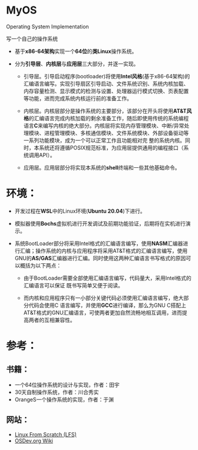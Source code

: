 # MyOS
Operating System Implementation

写一个自己的操作系统

- 基于**x86-64架构**实现一个**64位**的**类Linux**操作系统。

- 分为**引导层**、**内核层**与**应用层**三大部分，并逐一实现。

	- 引导层。引导启动程序(bootloader)将使用**Intel风格**(基于x86-64架构)的汇编语言编写。实现引导扇区引导启动、文件系统识别、系统内核加载、内存容量检测、显示模式的检测与设置、处理器运行模式切换、页表配置等功能，进而完成系统内核运行前的准备工作。

  -  内核层。内核层部分是操作系统的主要部分，该部分在开头将使用**AT&T风格**的汇编语言完成内核加载的剩余准备工作，随后即使用传统的系统编程语言**C**来编写内核的绝大部分。内核层将实现内存管理模块、中断/异常处理模块、进程管理模块、多核通信模块、文件系统模块、外部设备驱动等一系列功能模块，成为一个可以正常工作且功能相对完 整的系统内核。同时，本系统还将遵循POSIX规范标准，为应用层提供通用的编程接口（系统调用API）。

	- 应用层。应用层部分将实现本系统的**shell**终端和一些其他基础命令。

# 环境：
- 开发过程在**WSL**中的Linux环境(**Ubuntu 20.04**)下进行。

- 模拟器使用**Bochs**虚拟机进行开发调试及前期功能验证，后期将在实机进行演示。

- 系统BootLoader部分将采用Intel格式的汇编语言编写，使用**NASM**汇编器进行汇编；操作系统的内核与应用程序将采用AT&T格式的汇编语言编写，使用GNU的**AS/GAS**汇编器进行汇编。同时使用这两种汇编语言书写格式的原因可以概括为以下两点：

	- 由于BootLoader需要全部使用汇编语言编写，代码量大，采用Intel格式的汇编语言可以保证 既书写简单又便于阅读。

	- 而内核和应用程序只有一小部分关键代码必须使用汇编语言编写，绝大部分代码会使用C 语言编写，并使用**GCC**进行编译，那么为GNU C搭配上AT&T格式的GNU汇编语言，可使两者更加自然流畅地相互调用，进而提高两者的互相兼容性。

# 参考：
## 书籍：
- 一个64位操作系统的设计与实现，作者：田宇
- 30天自制操作系统，作者：川合秀实
- OrangeS一个操作系统的实现，作者：于渊
## 网站：
- [Linux From Scratch (LFS)](https://www.linuxfromscratch.org/)
- [OSDev.org Wiki](https://wiki.osdev.org/)

